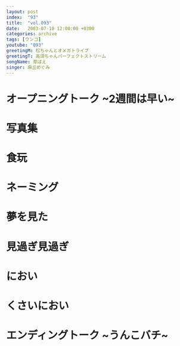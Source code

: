 ```yaml
---
layout: post
index:  "93"
title:  "vol.093"
date:   2003-07-10 12:00:00 +0300
categories: archive
tags: [ウンコ]
youtube: "093"
greetingM: 松ちゃんとオメガトライブ
greetingT: 高須ちゃんパーフェクトストリーム
songName: 芽ばえ
singer: 麻丘めぐみ
---
```


# オープニングトーク ~2週間は早い~


# 写真集


# 食玩


# ネーミング


# 夢を見た


# 見過ぎ見過ぎ


# におい


# くさいにおい


# エンディングトーク ~うんこバチ~
